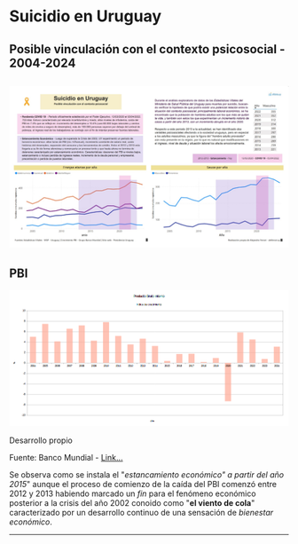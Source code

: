 # Suicidio en Uruguay
## Posible vinculación con el contexto psicosocial - 2004-2024
![](captura-de-pantalla.jpg)
---
## PBI
![](pbi-2004-2024.png)

Desarrollo propio

Fuente: Banco Mundial - [Link...](https://datos.bancomundial.org/indicador/NY.GDP.MKTP.KD.ZG?end=2024&locations=UY&start=1961&view=chart)

Se observa como se instala el "*estancamiento económico" a partir del año 2015*" aunque el proceso de comienzo de la caída del PBI comenzó entre 2012 y 2013 habiendo marcado un *fin* para el fenómeno económico posterior a la crisis del año 2002 conoido como "**el viento de cola**" caracterizado por un desarrollo continuo de una sensación de *bienestar económico*.

---
